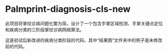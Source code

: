 # Palmprint-diagnosis-cls-new

此项目将掌纹诊病问题化繁为简，设计了一个包含手掌区域检测、手掌关键点定位和疾病分类的三阶段掌纹诊病网络算法。

这是初试后新改进的疾病分类阶段的代码，其中“结果图”文件夹中的例子是未修改前的代码。
